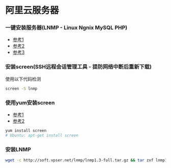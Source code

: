 # 阿里云服务器

### 一键安装服务器(LNMP - Linux Ngnix MySQL PHP)
* [参考1](https://lnmp.org/install.html)
* [参考2](https://www.vpser.net/manage/run-screen-lnmp.html)
* [参考3](https://www.vpser.net/manage/screen.html)


### 安装screen(SSH远程会话管理工具 - 提防网络中断后重新下载)
使用以下代码检测
```bash
screen -S lnmp
```


### 使用yum安装screen
* [参考1](https://lnmp.org/download.html)
* [参考2](https://lnmp.org/faq/lnmp-download-source.html)
```bash
yum install screen
# Ubuntu: apt-get install screen
```


### 安装LNMP
```bash
wget -c http://soft.vpser.net/lnmp/lnmp1.3-full.tar.gz && tar zxf lnmp1.3-full.tar.gz && cd lnmp1.3-full && ./install.sh lnmp
```
